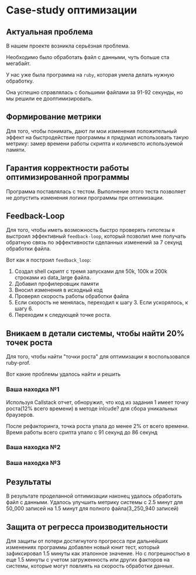 # Case-study оптимизации

## Актуальная проблема
В нашем проекте возникла серьёзная проблема.

Необходимо было обработать файл с данными, чуть больше ста мегабайт.

У нас уже была программа на `ruby`, которая умела делать нужную обработку.

Она успешно справлялась с большими файлами за 91-92 секунды, но мы решили ее дооптимизировать.

## Формирование метрики
Для того, чтобы понимать, дают ли мои изменения положительный эффект на быстродействие программы я придумал использовать такую метрику: замер времени работы скрипта и количевсто используемой памяти.

## Гарантия корректности работы оптимизированной программы
Программа поставлялась с тестом. Выполнение этого теста позволяет не допустить изменения логики программы при оптимизации.

## Feedback-Loop
Для того, чтобы иметь возможность быстро проверять гипотезы я выстроил эффективный `feedback-loop`, который позволил мне получать обратную связь по эффективности сделанных изменений за 7 секунд обработки файла.

Вот как я построил `feedback_loop`:
1. Создал shell скрипт с тремя запусками для 50k, 100k и 200k строками из data_large файла.
2. Добавил профилеровщик памяти
3. Вносил изменения в исходный код
4. Проверял скорость работы обработки файла
5. Если скорость не менялась, переходил к шагу 3. Если ускорялось, к шагу 6.
6. Переходим к следующей точке роста.

## Вникаем в детали системы, чтобы найти 20% точек роста
Для того, чтобы найти "точки роста" для оптимизации я воспользовался ruby-prof.

Вот какие проблемы удалось найти и решить

### Ваша находка №1
Используя Callstack отчет, обноружил, что код из задания 1 имеет точку роста(12% всего времени) в методе inlcude? для сбора уникальных браузеров.

После рефакторинга, точка роста упала до менее 2% от всего времени.
Время работы всего срипта упало с 91 секунд до 86 секунд

### Ваша находка №2


### Ваша находка №3

## Результаты
В результате проделанной оптимизации наконец удалось обработать файл с данными.
Удалось улучшить метрику системы с 2.5 минут для 50_000 записей на 1.5 минут для полного файла(3_250_940 записей)

## Защита от регресса производительности
Для защиты от потери достигнутого прогресса при дальнейших изменениях программы добавлен новый юнит тест, который зафиксировал 1.5 минуты как эталонное значение. Но с погрешностью в еще 1.5 минуты с учетом загруженность или других факторов на системы, которые могут повлиять на скорость обработки данных.
